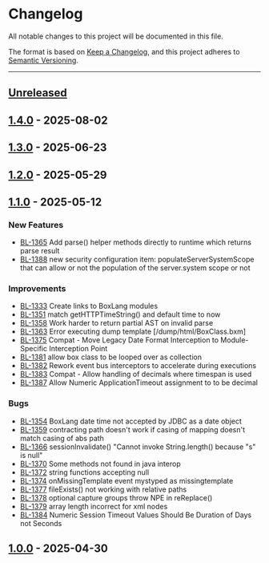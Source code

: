 # Changelog

All notable changes to this project will be documented in this file.

The format is based on [Keep a Changelog](https://keepachangelog.com/en/1.0.0/),
and this project adheres to [Semantic Versioning](https://semver.org/spec/v2.0.0.html).

* * *

## [Unreleased]

## [1.4.0] - 2025-08-02

## [1.3.0] - 2025-06-23

## [1.2.0] - 2025-05-29

## [1.1.0] - 2025-05-12

### New Features

- [BL-1365](https://ortussolutions.atlassian.net/browse/BL-1365) Add parse() helper methods directly to runtime which returns parse result
- [BL-1388](https://ortussolutions.atlassian.net/browse/BL-1388) new security configuration item: populateServerSystemScope that can allow or not the population of the server.system scope or not

### Improvements

- [BL-1333](https://ortussolutions.atlassian.net/browse/BL-1333) Create links to BoxLang modules
- [BL-1351](https://ortussolutions.atlassian.net/browse/BL-1351) match getHTTPTimeString() and default time to now
- [BL-1358](https://ortussolutions.atlassian.net/browse/BL-1358) Work harder to return partial AST on invalid parse
- [BL-1363](https://ortussolutions.atlassian.net/browse/BL-1363) Error executing dump template \[/dump/html/BoxClass.bxm]
- [BL-1375](https://ortussolutions.atlassian.net/browse/BL-1375) Compat - Move Legacy Date Format Interception to Module-Specific Interception Point
- [BL-1381](https://ortussolutions.atlassian.net/browse/BL-1381) allow box class to be looped over as collection
- [BL-1382](https://ortussolutions.atlassian.net/browse/BL-1382) Rework event bus interceptors to accelerate during executions
- [BL-1383](https://ortussolutions.atlassian.net/browse/BL-1383) Compat - Allow handling of decimals where timespan is used
- [BL-1387](https://ortussolutions.atlassian.net/browse/BL-1387) Allow Numeric ApplicationTimeout assignment to to be decimal

### Bugs

- [BL-1354](https://ortussolutions.atlassian.net/browse/BL-1354) BoxLang date time not accepted by JDBC as a date object
- [BL-1359](https://ortussolutions.atlassian.net/browse/BL-1359) contracting path doesn't work if casing of mapping doesn't match casing of abs path
- [BL-1366](https://ortussolutions.atlassian.net/browse/BL-1366) sessionInvalidate() "Cannot invoke String.length() because "s" is null"
- [BL-1370](https://ortussolutions.atlassian.net/browse/BL-1370) Some methods not found in java interop
- [BL-1372](https://ortussolutions.atlassian.net/browse/BL-1372) string functions accepting null
- [BL-1374](https://ortussolutions.atlassian.net/browse/BL-1374) onMissingTemplate event mystyped as missingtemplate
- [BL-1377](https://ortussolutions.atlassian.net/browse/BL-1377) fileExists() not working with relative paths
- [BL-1378](https://ortussolutions.atlassian.net/browse/BL-1378) optional capture groups throw NPE in reReplace()
- [BL-1379](https://ortussolutions.atlassian.net/browse/BL-1379) array length incorrect for xml nodes
- [BL-1384](https://ortussolutions.atlassian.net/browse/BL-1384) Numeric Session Timeout Values Should Be Duration of Days  not Seconds

## [1.0.0] - 2025-04-30

[unreleased]: https://github.com/ortus-boxlang/boxlang-miniserver/compare/v1.4.0...HEAD
[1.4.0]: https://github.com/ortus-boxlang/boxlang-miniserver/compare/v1.3.0...v1.4.0
[1.3.0]: https://github.com/ortus-boxlang/boxlang-miniserver/compare/v1.2.0...v1.3.0
[1.2.0]: https://github.com/ortus-boxlang/boxlang-miniserver/compare/v1.1.0...v1.2.0
[1.1.0]: https://github.com/ortus-boxlang/boxlang-miniserver/compare/v1.0.0...v1.1.0
[1.0.0]: https://github.com/ortus-boxlang/boxlang-miniserver/compare/e31fe4ded229e36b940fea08bef9239588599479...v1.0.0
